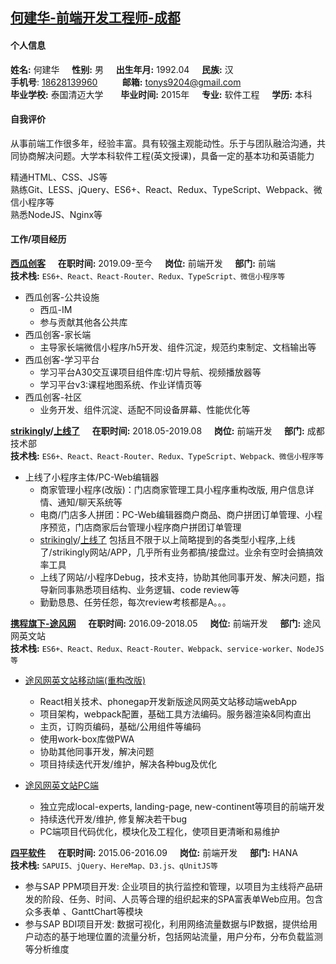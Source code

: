## [何建华-前端开发工程师-成都](https://github.com/TonyHey/tony-cv)

#### 个人信息
**姓名:** 何建华&nbsp;&nbsp;&nbsp;&nbsp;
**性别:** 男&nbsp;&nbsp;&nbsp;&nbsp;
**出生年月:** 1992.04&nbsp;&nbsp;&nbsp;&nbsp;
**民族:** 汉<br/>
**手机号**: <a href="tel:18628139960">18628139960</a>&nbsp;&nbsp;&nbsp;&nbsp;&nbsp;&nbsp;&nbsp;&nbsp;&nbsp;
**邮箱:** <a href="mailto:tonys9204@gmail.com">tonys9204@gmail.com</a><br/>
**毕业学校:** 泰国清迈大学&nbsp;&nbsp;&nbsp;&nbsp;&nbsp;&nbsp;
**毕业时间:** 2015年&nbsp;&nbsp;&nbsp;&nbsp;
**专业:** 软件工程&nbsp;&nbsp;&nbsp;&nbsp;
**学历:** 本科

#### 自我评价
从事前端工作很多年，经验丰富。具有较强主观能动性。乐于与团队融洽沟通，共同协商解决问题。大学本科软件工程(英文授课)，具备一定的基本功和英语能力<br/>

精通HTML、CSS、JS等<br/>
熟练Git、LESS、jQuery、ES6+、React、Redux、TypeScript、Webpack、微信小程序等<br/>
熟悉NodeJS、Nginx等

#### 工作/项目经历
**[西瓜创客](https://www.xiguacity.cn)**&nbsp;&nbsp;&nbsp;&nbsp;
**在职时间:** 2019.09-至今&nbsp;&nbsp;&nbsp;&nbsp;
**岗位:** 前端开发&nbsp;&nbsp;&nbsp;&nbsp;
**部门:** 前端<br/>
**技术栈:** `ES6+、React、React-Router、Redux、TypeScript、微信小程序等`
  * 西瓜创客-公共设施
    * 西瓜-IM
    * 参与贡献其他各公共库
  * 西瓜创客-家长端
    * 主导家长端微信小程序/h5开发、组件沉淀，规范约束制定、文档输出等
  * 西瓜创客-学习平台
    * 学习平台A30交互课项目组件库:切片导航、视频播放器等
    * 学习平台v3:课程地图系统、作业详情页等
  * 西瓜创客-社区
    * 业务开发、组件沉淀、适配不同设备屏幕、性能优化等

**[strikingly](https://www.strikingly.com)/[上线了](https://www.sxl.cn)**&nbsp;&nbsp;&nbsp;&nbsp;
**在职时间:** 2018.05-2019.08&nbsp;&nbsp;&nbsp;&nbsp;
**岗位:** 前端开发&nbsp;&nbsp;&nbsp;&nbsp;
**部门:** 成都技术部<br/>
**技术栈:** `ES6+、React、React-Router、Redux、TypeScript、Webpack、微信小程序等`
  * 上线了小程序主体/PC-Web编辑器<br/>
    * 商家管理小程序(改版)：门店商家管理工具小程序重构改版, 用户信息详情、通知/聊天系统等
    * 电商/门店多人拼团：PC-Web编辑器商户商品、商户拼团订单管理、小程序预览，门店商家后台管理小程序商户拼团订单管理
    * [strikingly](https://www.strikingly.com)/[上线了](https://www.sxl.cn) 包括且不限于以上简略提到的各类型小程序,上线了/strikingly网站/APP，几乎所有业务都搞/接盘过。业余有空时会搞搞效率工具
    * 上线了网站/小程序Debug，技术支持，协助其他同事开发、解决问题，指导新同事熟悉项目结构、业务逻辑、code review等
    * 勤勤恳恳、任劳任怨，每次review考核都是A。。。

**[携程旗下-途风网](https://cn.toursforfun.com)**&nbsp;&nbsp;&nbsp;&nbsp;
**在职时间:** 2016.09-2018.05&nbsp;&nbsp;&nbsp;&nbsp;
**岗位:** 前端开发&nbsp;&nbsp;&nbsp;&nbsp;
**部门:** 途风网英文站<br/>
**技术栈:** `ES6+、React、Redux、React-Router、Webpack、service-worker、NodeJS等`
  * [途风网英文站移动端(重构改版)](https://m.tours4fun.com)<br/>
    * React相关技术、phonegap开发新版途风网英文站移动端webApp
    * 项目架构，webpack配置，基础工具方法编码。服务器渲染&同构直出
    * 主页，订购页编码，基础/公用组件等编码
    * 使用work-box库做PWA
    * 协助其他同事开发，解决问题
    * 项目持续迭代开发/维护，解决各种bug及优化

  * [途风网英文站PC端](https://www.tours4fun.com)<br/>
    * 独立完成local-experts, landing-page, new-continent等项目的前端开发
    * 持续迭代开发/维护, 修复解决若干bug
    * PC端项目代码优化，模块化及工程化，使项目更清晰和易维护

**[四平软件](http://www.sipingsoft.com)**&nbsp;&nbsp;&nbsp;&nbsp;
**在职时间:** 2015.06-2016.09&nbsp;&nbsp;&nbsp;&nbsp;
**岗位:** 前端开发&nbsp;&nbsp;&nbsp;&nbsp;
**部门:** HANA<br/>
**技术栈:** `SAPUI5、jQuery、HereMap、D3.js、qUnitJS等`
  * 参与SAP PPM项目开发: 企业项目的执行监控和管理，以项目为主线将产品研发的阶段、任务、时间、人员等合理的组织起来的SPA富表单Web应用。包含众多表单 、GanttChart等模块
  * 参与SAP BDI项目开发: 数据可视化，利用网络流量数据与IP数据，提供给用户动态的基于地理位置的流量分析，包括网站流量，用户分布，分布负载监测等分析维度
